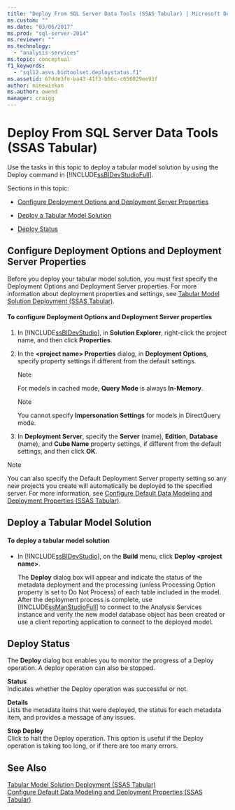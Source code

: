 ```yaml
---
title: "Deploy From SQL Server Data Tools (SSAS Tabular) | Microsoft Docs"
ms.custom: ""
ms.date: "03/06/2017"
ms.prod: "sql-server-2014"
ms.reviewer: ""
ms.technology: 
  - "analysis-services"
ms.topic: conceptual
f1_keywords: 
  - "sql12.asvs.bidtoolset.deploystatus.f1"
ms.assetid: 67dde3fe-ba43-41f3-b56c-c656029ee93f
author: minewiskan
ms.author: owend
manager: craigg
---
```

# Deploy From SQL Server Data Tools (SSAS Tabular)
  Use the tasks in this topic to deploy a tabular model solution by using the Deploy command in [!INCLUDE[ssBIDevStudioFull](../../includes/ssbidevstudiofull-md.md)].  
  
 Sections in this topic:  
  
-   [Configure Deployment Options and Deployment Server Properties](#bkmk_deploy)  
  
-   [Deploy a Tabular Model Solution](#bkmk_deploy_proc)  
  
-   [Deploy Status](#bkmk_deploy_status)  
  
##  <a name="bkmk_deploy"></a> Configure Deployment Options and Deployment Server Properties  
 Before you deploy your tabular model solution, you must first specify the Deployment Options and Deployment Server properties. For more information about deployment properties and settings, see [Tabular Model Solution Deployment &#40;SSAS Tabular&#41;](tabular-model-solution-deployment-ssas-tabular.md).  
  
#### To configure Deployment Options and Deployment Server properties  
  
1.  In [!INCLUDE[ssBIDevStudio](../../includes/ssbidevstudio-md.md)], in **Solution Explorer**, right-click the project name, and then click **Properties**.  
  
2.  In the **\<project name> Properties** dialog, in **Deployment Options**, specify property settings if different from the default settings.  
  
    > [!NOTE]  
    >  For models in cached mode, **Query Mode** is always **In-Memory**.  
  
    > [!NOTE]  
    >  You cannot specify **Impersonation Settings** for models in DirectQuery mode.  
  
3.  In **Deployment Server**, specify the **Server** (name), **Edition**, **Database** (name), and **Cube Name** property settings, if different from the default settings, and then click **OK**.  
  
> [!NOTE]  
>  You can also specify the Default Deployment Server property setting so any new projects you create will automatically be deployed to the specified server. For more information, see [Configure Default Data Modeling and Deployment Properties &#40;SSAS Tabular&#41;](properties-ssas-tabular.md).  
  
##  <a name="bkmk_deploy_proc"></a> Deploy a Tabular Model Solution  
  
#### To deploy a tabular model solution  
  
-   In [!INCLUDE[ssBIDevStudio](../../includes/ssbidevstudio-md.md)], on the **Build** menu, click **Deploy \<project name>**.  
  
     The **Deploy** dialog box will appear and indicate the status of the metadata deployment and the processing (unless Processing Option property is set to Do Not Process) of each table included in the model. After the deployment process is complete, use [!INCLUDE[ssManStudioFull](../../includes/ssmanstudiofull-md.md)] to connect to the Analysis Services instance and verify the new model database object has been created or use a client reporting application to connect to the deployed model.  
  
##  <a name="bkmk_deploy_status"></a> Deploy Status  
 The **Deploy** dialog box enables you to monitor the progress of a Deploy operation. A deploy operation can also be stopped.  
  
 **Status**  
 Indicates whether the Deploy operation was successful or not.  
  
 **Details**  
 Lists the metadata items that were deployed, the status for each metadata item, and provides a message of any issues.  
  
 **Stop Deploy**  
 Click to halt the Deploy operation. This option is useful if the Deploy operation is taking too long, or if there are too many errors.  
  
## See Also  
 [Tabular Model Solution Deployment &#40;SSAS Tabular&#41;](tabular-model-solution-deployment-ssas-tabular.md)   
 [Configure Default Data Modeling and Deployment Properties &#40;SSAS Tabular&#41;](properties-ssas-tabular.md)  
  
  

